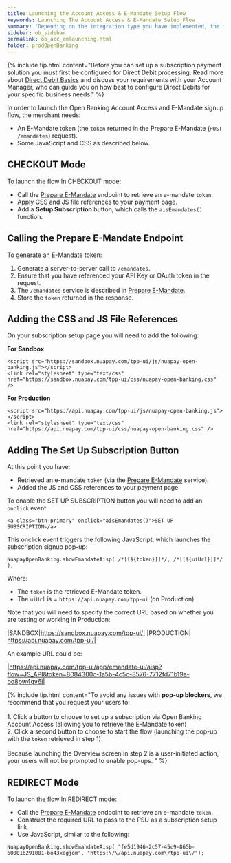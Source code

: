 ```yaml
---
title: Launching the Account Access & E-Mandate Setup Flow
keywords: Launching The Account Access & E-Mandate Setup Flow
summary: "Depending on the integration type you have implemented, the method for launching the Account Access & E-Mandate flow varies."
sidebar: ob_sidebar
permalink: ob_acc_emlaunching.html
folder: prodOpenBanking
---
```


{% include tip.html content="Before you can set up a subscription payment solution you must first be configured for Direct Debit processing. Read more about [Direct Debit Basics](np_mdtbasics.html) and discuss your requirements with your Account Manager, who can guide you on how best to configure Direct Debits for your specific business needs." %}

In order to launch the Open Banking Account Access and E-Mandate signup flow, the merchant needs:

* An E-Mandate token (the `token` returned in the Prepare E-Mandate (`POST /emandates`) request).
* Some JavaScript and CSS as described below.

## CHECKOUT Mode

To launch the flow In CHECKOUT mode:

* Call the [Prepare E-Mandate](em_prepare.html) endpoint to retrieve an e-mandate `token`.
* Apply CSS and JS file references to your payment page.
* Add a **Setup Subscription** button, which calls the `aisEmandates()` function.

## Calling the Prepare E-Mandate Endpoint

To generate an E-Mandate token:

1. Generate a server-to-server call to `/emandates`.
1. Ensure that you have referenced your API Key or OAuth token in the request.
1. The ``/emandates`` service is described in <a href="em_prepare.html">Prepare E-Mandate</a>.
1. Store the `token` returned in the response.


## Adding the CSS and JS File References

On your subscription setup page you will need to add the following:

**For Sandbox**

````
<script src="https://sandbox.nuapay.com/tpp-ui/js/nuapay-open-banking.js"></script>
<link rel="stylesheet" type="text/css" href="https://sandbox.nuapay.com/tpp-ui/css/nuapay-open-banking.css" />
````

**For Production**

````
<script src="https://api.nuapay.com/tpp-ui/js/nuapay-open-banking.js"></script>
<link rel="stylesheet" type="text/css" href="https://api.nuapay.com/tpp-ui/css/nuapay-open-banking.css" />
````

## Adding The Set Up Subscription Button

At this point you have:

* Retrieved an e-mandate `token` (via the [Prepare E-Mandate](em_prepare.html) service).
* Added the JS and CSS references to your payment page.


To enable the <span class="label label-info">SET UP SUBSCRIPTION</span> button you will need to add an ``onclick`` event:

````
<a class="btn-primary" onclick="aisEmandates()">SET UP SUBSCRIPTION</a>

````

This onclick event triggers the following JavaScript, which launches the subscription signup pop-up:

````
NuapayOpenBanking.showEmandateAisp( /*[[${token}]]*/, /*[[${uiUrl}]]*/ );

````

Where:

* The `token` is the retrieved E-Mandate token.
* The `uiUrl` is = `https://api.nuapay.com/tpp-ui` (on Production)

Note that you will need to specify the correct URL based on whether you are testing or working in Production:

|SANDBOX|https://sandbox.nuapay.com/tpp-ui/|
|PRODUCTION| https://api.nuapay.com/tpp-ui/|


An example URL could be:

|https://api.nuapay.com/tpp-ui/app/emandate-ui/aisp?flow=JS_API&token=8084300c-1a5b-4c5c-8576-7712fd71b19a-bo8pw4qv6j|

{% include tip.html content="To avoid any issues with **pop-up blockers**, we recommend that you request your users to: <br/>
<br/>1. Click a button to choose to set up a subscription via Open Banking Account Access (allowing you to retrieve the E-Mandate token)
<br/>2. Click a second button to choose to start the flow (launching the pop-up with the `token` retrieved in step 1)
<br/><br/>Because launching the Overview screen in step 2 is a user-initiated action, your users will not be prompted to enable pop-ups.
" %}


## REDIRECT Mode

To launch the flow In REDIRECT mode:

* Call the [Prepare E-Mandate](em_prepare.html) endpoint to retrieve an e-mandate `token`.
* Construct the required URL to pass to the PSU as a subscription setup link.
* Use JavaScript, similar to the following:

````
NuapayOpenBanking.showEmandateAisp( "fe5d1946-2c57-45c9-865b-600016291081-bo43xegjom", "https:\/\/api.nuapay.com\/tpp-ui\/");
````

